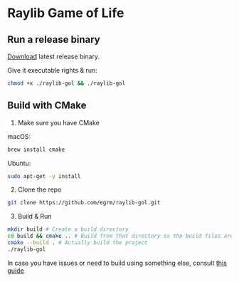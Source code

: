 # Raylib Game of Life

## Run a release binary
[Download](https://github.com/egrm/raylib-gol/releases) latest release binary.

Give it executable rights & run:
```bash
chmod +x ./raylib-gol && ./raylib-gol
```

## Build with CMake
1. Make sure you have CMake

macOS:
```bash
brew install cmake
```

Ubuntu:
```bash
sudo apt-get -y install
```

2. Clone the repo
```bash
git clone https://github.com/egrm/raylib-gol.git
```

3. Build & Run
```bash
mkdir build # Create a build directory
cd build && cmake .. # Build from that directory so the build files are in one place
cmake --build . # Actually build the project
./raylib-gol
```

In case you have issues or need to build using something else, consult
[this guide](https://github.com/raysan5/raylib/wiki/Working-with-CMake)
